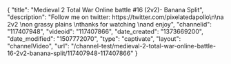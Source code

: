 {
    "title": "Medieval 2 Total War Online battle #16 (2v2)- Banana Split",
    "description": "Follow me on twitter: https:\/\/twitter.com\/pixelatedapollo\n\na 2v2 \non grassy plains \nthanks for watching \nand enjoy",
    "channelid": "117407948",
    "videoid": "117407866",
    "date_created": "1373669200",
    "date_modified": "1507772070",
    "type": "captivate",
    "layout": "channelVideo",
    "url": "\/channel-test\/medieval-2-total-war-online-battle-16-2v2-banana-split\/117407948-117407866"
}